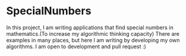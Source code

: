 # SpecialNumbers

In this project, I am writing applications that find special numbers in mathematics.(To increase my algorithmic thinking capacity) There are examples in many places, but here I am writing by developing my own algorithms. I am open to development and pull request :) 
